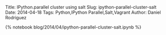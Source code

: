 Title: IPython.parallel cluster using salt
Slug: ipython-parallel-cluster-salt
Date: 2014-04-18
Tags: Python,IPython Parallel,Salt,Vagrant
Author: Daniel Rodriguez

{% notebook blog/2014/04/ipython-parallel-cluster-salt.ipynb %}
